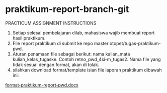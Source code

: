 # praktikum-report-branch-git

PRACTICUM ASSIGNMENT INSTRUCTIONS

1.	Setiap selesai pembelajaran dilab, mahasiswa wajib membuat report hasil praktikum.
2.	File report praktikum di submit ke repo master otopet/tugas-praktikum-pwd.
3.	Aturan penamaan file sebagai berikut:
   nama kalian_mata kuliah_kelas_tugaske. Contoh retno_pwd_4si-m_tugas2. Nama file yang tidak sesuai dengan format, akan di tolak.
4.	silahkan download format/template isian file laporan praktikum dibawah ini:

[format-praktikum-report-pwd.docx](https://github.com/otopet/tugas-praktikum-pwd/files/6209713/format-praktikum-report-pwd.docx)
